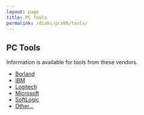 ```yaml
---
layout: page
title: PC Tools
permalink: /disks/pcx86/tools/
---
```


PC Tools
--------

Information is available for tools from these vendors.

* [Borland](borland/)
* [IBM](ibm/)
* [Logitech](logitech/)
* [Microsoft](microsoft/)
* [SoftLogic](softlogic/)
* [Other...](other/)
